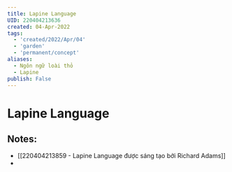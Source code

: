 ```yaml
---
title: Lapine Language
UID: 220404213636
created: 04-Apr-2022
tags:
  - 'created/2022/Apr/04'
  - 'garden'
  - 'permanent/concept'
aliases:
  - Ngôn ngữ loài thỏ
  - Lapine
publish: False
---
```

# Lapine Language

## Notes:
- [[220404213859 - Lapine Language được sáng tạo bởi Richard Adams]]
- 

